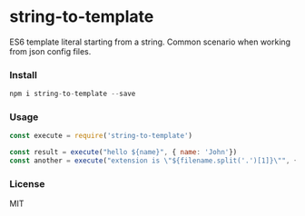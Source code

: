 string-to-template
==================
ES6 template literal starting from a string. Common scenario when working from json config files.

### Install

```js
npm i string-to-template --save
```

### Usage

```js
const execute = require('string-to-template')

const result = execute("hello ${name}", { name: 'John'})
const another = execute("extension is \"${filename.split('.')[1]}\"", { filename: 'hi.json' })
```

### License
MIT